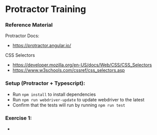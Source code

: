 Protractor Training
======

### Reference Material
Protractor Docs:
* https://protractor.angular.io/

CSS Selectors
* https://developer.mozilla.org/en-US/docs/Web/CSS/CSS_Selectors
* https://www.w3schools.com/cssref/css_selectors.asp

### Setup (Protractor + Typescript):
* Run `npm install` to install dependencies
* Run `npm run webdriver-update` to update webdriver to the latest
* Confirm that the tests will run by running `npm run test`

### Exercise 1:
* 